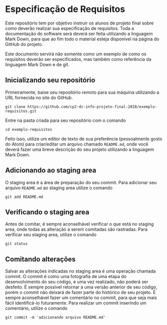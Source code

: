 # Especificação de Requisitos

Este repositório tem por objetivo instruir os alunos de projeto final sobre como deverão realizar sua especificação de requisitos. Toda a documentação do software será deverá ser feita utilizando a linguagem Mark Down, para que ao fim todo o material esteja disponível na página do GitHub do projeto.

Este documento servirá não somente como um exemplo de como os requisitos deverão ser especificados, mas também como referência da linguagem Mark Down e de git.

## Inicializando seu repositório

Primeiramente, baixe seu repositório remoto para sua máquina utilizando a URL fornecida no site do GitHub.

```
git clone https://github.com/cp2-dc-info-projeto-final-2018/exemplo-requisitos.git
```

Entre na pasta criada para seu repositório com o comando

```
cd exemplo-requisitos
```

Feito isso, utilize um editor de texto de sua preferência (pessoalmente gosto do Atom) para criar/editar um arquivo chamado `README.md`, onde você deverá fazer uma breve descrição do seu projeto utilizando a linguagem Mark Down.

## Adicionando ao staging area

O staging area é a área de preparação do seu commit. Para adicionar seu arquivo `README.md` ao staging area utilize o comando

```
git add README.md
```

## Verificando o staging area

Antes de comitar, é sempre aconselhável verificar o que está no staging area, onde todas as alteração a serem comitadas são rastradas. Para verificar seu staging area, utilize o comando

```
git status
```

## Comitando alterações

Salvar as alterações indicadas no staging area é uma operação chamada commit. O commit é como uma fotografia de uma etapa do desenvolvimento do seu código, e uma vez realizado, não poderá ser desfeito. É sempre possível retornar a uma versão anterior de seu código, porém o commit não deixará de fazer parte do histórico de seu projeto. É sempre aconselhável fazer um comentário no commit, para que seja mais fácil identificá-lo futuramente. Para realizar um commit inserindo um comentário, utilize o comando

```
git commit -m 'adicionando arquivo README.md'
```
